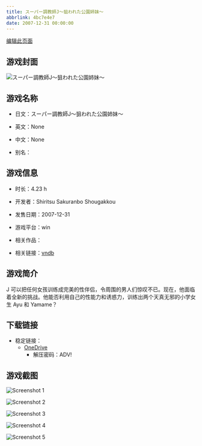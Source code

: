 ```yaml
---
title: スーパー調教師J～狙われた公園姉妹～
abbrlink: 4bc7e4e7
date: 2007-12-31 00:00:00
---
```

[编辑此页面](https://github.com/ACG-3/ADV3-source/blob/main/source/_posts/games/%E3%82%B9%E3%83%BC%E3%83%91%E3%83%BC%E8%AA%BF%E6%95%99%E5%B8%ABJ%EF%BD%9E%E7%8B%99%E3%82%8F%E3%82%8C%E3%81%9F%E5%85%AC%E5%9C%92%E5%A7%89%E5%A6%B9%EF%BD%9E.md)

## 游戏封面

![スーパー調教師J～狙われた公園姉妹～](https://pan.timero.xyz/onedrive/img_lib_001/%E3%82%B9%E3%83%BC%E3%83%91%E3%83%BC%E8%AA%BF%E6%95%99%E5%B8%ABJ%EF%BD%9E%E7%8B%99%E3%82%8F%E3%82%8C%E3%81%9F%E5%85%AC%E5%9C%92%E5%A7%89%E5%A6%B9%EF%BD%9E_cover.avif)


## 游戏名称

- 日文：スーパー調教師J～狙われた公園姉妹～
- 英文：None
- 中文：None

- 别名：


## 游戏信息

- 时长：4.23 h
- 开发者：Shiritsu Sakuranbo Shougakkou
- 发售日期：2007-12-31
- 游戏平台：win
- 相关作品：

- 相关链接：[vndb](https://vndb.org/v6648)


## 游戏简介

J 可以把任何女孩训练成完美的性伴侣，令周围的男人们惊叹不已。现在，他面临着全新的挑战。他能否利用自己的性能力和诱惑力，训练出两个天真无邪的小学女生 Ayu 和 Yamame？


## 下载链接

- 稳定链接：
    - [OneDrive](https://pan.timero.xyz/onedrive/adv_lib_001/%E3%82%B9%E3%83%BC%E3%83%91%E3%83%BC%E8%AA%BF%E6%95%99%E5%B8%ABJ%EF%BD%9E%E7%8B%99%E3%82%8F%E3%82%8C%E3%81%9F%E5%85%AC%E5%9C%92%E5%A7%89%E5%A6%B9%EF%BD%9E)
        - 解压密码：ADV!



## 游戏截图


![Screenshot 1](https://pan.timero.xyz/onedrive/img_lib_001/%E3%82%B9%E3%83%BC%E3%83%91%E3%83%BC%E8%AA%BF%E6%95%99%E5%B8%ABJ%EF%BD%9E%E7%8B%99%E3%82%8F%E3%82%8C%E3%81%9F%E5%85%AC%E5%9C%92%E5%A7%89%E5%A6%B9%EF%BD%9E_Screenshot_1.avif)

![Screenshot 2](https://pan.timero.xyz/onedrive/img_lib_001/%E3%82%B9%E3%83%BC%E3%83%91%E3%83%BC%E8%AA%BF%E6%95%99%E5%B8%ABJ%EF%BD%9E%E7%8B%99%E3%82%8F%E3%82%8C%E3%81%9F%E5%85%AC%E5%9C%92%E5%A7%89%E5%A6%B9%EF%BD%9E_Screenshot_2.avif)

![Screenshot 3](https://pan.timero.xyz/onedrive/img_lib_001/%E3%82%B9%E3%83%BC%E3%83%91%E3%83%BC%E8%AA%BF%E6%95%99%E5%B8%ABJ%EF%BD%9E%E7%8B%99%E3%82%8F%E3%82%8C%E3%81%9F%E5%85%AC%E5%9C%92%E5%A7%89%E5%A6%B9%EF%BD%9E_Screenshot_3.avif)

![Screenshot 4](https://pan.timero.xyz/onedrive/img_lib_001/%E3%82%B9%E3%83%BC%E3%83%91%E3%83%BC%E8%AA%BF%E6%95%99%E5%B8%ABJ%EF%BD%9E%E7%8B%99%E3%82%8F%E3%82%8C%E3%81%9F%E5%85%AC%E5%9C%92%E5%A7%89%E5%A6%B9%EF%BD%9E_Screenshot_4.avif)

![Screenshot 5](https://pan.timero.xyz/onedrive/img_lib_001/%E3%82%B9%E3%83%BC%E3%83%91%E3%83%BC%E8%AA%BF%E6%95%99%E5%B8%ABJ%EF%BD%9E%E7%8B%99%E3%82%8F%E3%82%8C%E3%81%9F%E5%85%AC%E5%9C%92%E5%A7%89%E5%A6%B9%EF%BD%9E_Screenshot_5.avif)

